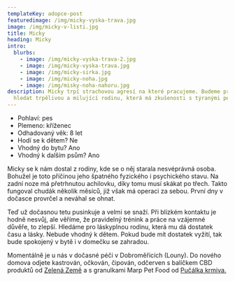 ```yaml
---
templateKey: adopce-post
featuredimage: /img/micky-vyska-trava.jpg
image: /img/micky-v-listi.jpg
title: Micky
heading: Micky
intro:
  blurbs:
    - image: /img/micky-vyska-trava-2.jpg
    - image: /img/micky-vyska-trava.jpg
    - image: /img/micky-sirka.jpg
    - image: /img/micky-noha.jpg
    - image: /img/misky-noha-nahoru.jpg
description: Micky trpí strachovou agresí na které pracujeme. Budeme pro něj
  hledat trpělivou a milující rodinu, která má zkušenosti s týranými pejsky. 🤪
---
```

* Pohlaví: pes
* Plemeno: kříženec
* Odhadovaný věk: 8 let
* Hodí se k dětem? Ne
* Vhodný do bytu? Ano
* Vhodný k dalším psům? Ano

Micky se k nám dostal z rodiny, kde se o něj starala nesvéprávná osoba. Bohužel je toto příčinou jeho špatného fyzického i psychického stavu. Na zadní noze má přetrhnutou achilovku, díky tomu musí skákat po třech. Takto fungoval chudák několik měsíců, již však má operaci za sebou. První dny v dočasce provrčel a neváhal se ohnat. 

Teď už dočasnou tetu pusinkuje a velmi se snaží. Při blízkém kontaktu je hodně nesvůj, ale věříme, že pravidelný trénink a práce na vzájemné důvěře, to zlepší. Hledáme pro láskyplnou rodinu, která mu dá dostatek času a lásky. Nebude vhodný k dětem. Pokud bude mít dostatek vyžití, tak bude spokojený v bytě i v domečku se zahradou.

Momentálně je u nás v dočasné péči v Dobroměřicích (Louny). Do nového domova odjete kastrován, očkován, čipován, odčerven s balíčkem CBD produktů od [Zelená Země](https://www.facebook.com/groups/650759782685550/user/100063516852486/?__cft__[0]=AZWLQKHAt4BPlIshHqvRn06YBTzC23MfyJp-y-F642BU2M4P4frSYPNoTIJuzyHOPZbBgW6lBmrBJnzpoxzHMx51gTXknKRJXJn_17IXv6qA9awgrhc9wYiSoRWMaTdJccNekdy2JZogeNhj2wQ_xOh4g9D8qBnOimHnQiPv6yY6NE_5l3RCL8-dI8ArgkthN7E&__tn__=-]K-R) a s granulkami Marp Pet Food od [Pučálka krmiva.](https://www.facebook.com/groups/650759782685550/user/100063991562619/?__cft__[0]=AZWLQKHAt4BPlIshHqvRn06YBTzC23MfyJp-y-F642BU2M4P4frSYPNoTIJuzyHOPZbBgW6lBmrBJnzpoxzHMx51gTXknKRJXJn_17IXv6qA9awgrhc9wYiSoRWMaTdJccNekdy2JZogeNhj2wQ_xOh4g9D8qBnOimHnQiPv6yY6NE_5l3RCL8-dI8ArgkthN7E&__tn__=-]K-R)
